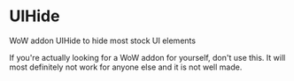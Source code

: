 # UIHide
WoW addon UIHide to hide most stock UI elements

If you're actually looking for a WoW addon for yourself, don't use this. It will most definitely not work for anyone else and it is not well made.